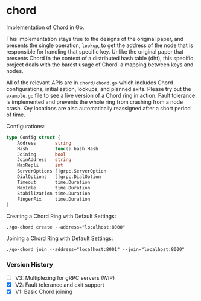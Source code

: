 # chord
Implementation of [Chord](https://pdos.csail.mit.edu/papers/chord:sigcomm01/chord_sigcomm.pdf) in Go.

This implementation stays true to the designs of the original paper, and 
presents the single operation, `lookup`, to get the address of the node that 
is responsible for handling that specific key. Unlike the original paper that 
presents Chord in the context of a distributed hash table (dht), this specific 
project deals with the barest usage of Chord: a mapping between keys and nodes. 

All of the relevant APIs are in `chord/chord.go` which includes Chord configurations, 
initialization, lookups, and planned exits. Please try out the `example.go` file to see 
a live version of a Chord ring in action. Fault tolerance is implemented and prevents 
the whole ring from crashing from a node crash. Key locations are also automatically 
reassigned after a short period of time.

Configurations:
```go
type Config struct {
	Address       string
	Hash          func() hash.Hash
	Joining       bool
	JoinAddress   string
	MaxRepli      int
	ServerOptions []grpc.ServerOption
	DialOptions   []grpc.DialOption
	Timeout       time.Duration
	MaxIdle       time.Duration
	Stabilization time.Duration
	FingerFix     time.Duration
}
```

Creating a Chord Ring with Default Settings:
```
./go-chord create --address="localhost:8000"
```
Joining a Chord Ring with Default Settings:
```
./go-chord join --address="localhost:8001" --join="localhost:8000"
```

### Version History
- [ ] V3: Multiplexing for gRPC servers (WIP)
- [X] V2: Fault tolerance and exit support
- [X] V1: Basic Chord joining
